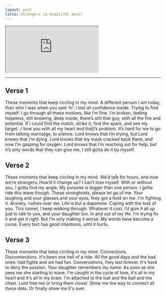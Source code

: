 ```yaml
---
layout: post
title: Strangers (a beautiful mess)
---
```


<iframe src="https://youtu.be/8iPkUIURMsY"></iframe>

---- 

## Verse 1

These moments that keep circling in my mind. A different person I am today, than who I was when you said ‘hi’. I lost all confidence inside. Trying to find myself. I go through all these motions, like I’m fine. I’m broken, feeling hopeless, still knowing, deep inside, there’s still that guy, with all the fire and potential. If I could find the match, strike it, find the spark, and see my target...I love you with all my heart and tha[t’s problem. It’s hard for me to go from talking marria]ge, to silence. Lord knows that I’m trying, but Lord knows that I’m dying. Lord knows that my mask cracked back there, and now I’m gasping for oxygen. Lord knows that I’m reaching out for help, but it’s only words that they can give me, I still gotta do it by myself.

## Verse 2

These moments that keep circling in my mind. We’d talk for hours, and now we’re strangers. How’d it change up? I can’t lose myself. With or without you, I gotta find my angle. My purpose is bigger than one person. I gotta ride this wave though. These strongholds, please let go of me. Your laughing and your glasses and your eyes, they got a hold on me. I'm fighting it. Anxiety, rushes over me. Life is but a dopamine. Coping with the loss of you. This tunnel, I keep walking through. Whatever it cost, I’d give it all up just to talk to you, and your daughter too. In and out of my life. I’m trying fix it and get it right. But I’m only making it worse. My words have become a curse. Every text has good intentions, until it hurts.

## Verse 3

These moments that keep circling in my mind. Connections. Disconnections. It's been one hell of a ride. All the good days and the bad ones. had fights and we had fun. Conversations, they last forever. It's hard to deny the passion. Your daughter remembers my name. As soon as she sees me she starting to wave. I'm caught in the cycle of love, it's all in my heart and it's all in my brain. I'm attached to the ball and the ball and the chain. Lord free me or bring them closer. Show me the way to connect all these dots. Or finally show me it's over. 